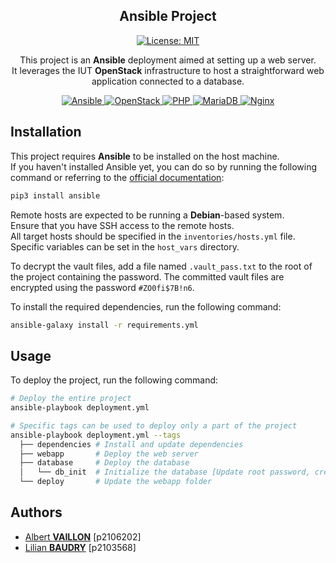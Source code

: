 <section align="center">
  <h1>
    Ansible Project
  </h1>

  <a href="./LICENSE">  
    <img src="https://img.shields.io/badge/License-MIT-yellow.svg" alt="License: MIT">
  </a>

  </br>

  <p>
    This project is an <strong>Ansible</strong> deployment aimed at setting up a web server.
    </br>
    It leverages the IUT <strong>OpenStack</strong> infrastructure to host a straightforward web application connected to a database.
  </p>

  <div>
    <a href="https://www.ansible.com/">
      <img src="https://img.shields.io/badge/Ansible-grey" alt="Ansible">
    </a>
    <a href="https://iutdoua-os.univ-lyon1.fr/">
      <img src="https://img.shields.io/badge/OpenStack-red.svg" alt="OpenStack">
    </a>
    <a href="https://www.php.net/">
      <img src="https://img.shields.io/badge/PHP-blue.svg" alt="PHP">
    </a>
    <a href="https://www.mariaDB.org/">
      <img src="https://img.shields.io/badge/mariaDB-orange.svg" alt="MariaDB">
    </a>
    <a href="https://www.nginx.com/">
      <img src="https://img.shields.io/badge/Nginx-green.svg" alt="Nginx">
    </a>
  </div>

</section>

## Installation

This project requires **Ansible** to be installed on the host machine.<br>
If you haven't installed Ansible yet, you can do so by running the following command or referring to the [official documentation](https://docs.ansible.com/ansible/latest/installation_guide/intro_installation.html):

```bash
pip3 install ansible
```

Remote hosts are expected to be running a **Debian**-based system.<br>
Ensure that you have SSH access to the remote hosts.<br>
All target hosts should be specified in the `inventories/hosts.yml` file. Specific variables can be set in the `host_vars` directory.

To decrypt the vault files, add a file named `.vault_pass.txt` to the root of the project containing the password. The committed vault files are encrypted using the password `#ZO0fi$7B!n6`.

To install the required dependencies, run the following command:

```bash
ansible-galaxy install -r requirements.yml
```

## Usage

To deploy the project, run the following command:

```bash
# Deploy the entire project
ansible-playbook deployment.yml

# Specific tags can be used to deploy only a part of the project
ansible-playbook deployment.yml --tags
  ├── dependencies # Install and update dependencies
  ├── webapp       # Deploy the web server
  ├── database     # Deploy the database
  │   └── db_init  # Initialize the database [Update root password, create new database, create new user]
  └── deploy       # Update the webapp folder

```

## Authors

- [Albert **VAILLON**](mailto:albert.vaillon@etu.univ-lyon1.fr) [p2106202]
- [Lilian **BAUDRY**](mailto:lilian.baudry@etu.univ-lyon1.fr) [p2103568]
